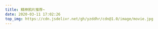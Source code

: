 ```yaml
---
title: 精神鸦片推荐~
date: 2020-03-11 17:02:26
top_img: https://cdn.jsdelivr.net/gh/yzddhr/cdn@1.0/image/movie.jpg
---
```


